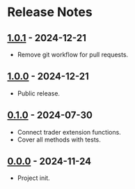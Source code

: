 # Release Notes

## [1.0.1](https://github.com/timirey/trader-php/compare/1.0.0..1.0.1) - 2024-12-21

- Remove git workflow for pull requests.

## [1.0.0](https://github.com/timirey/trader-php/compare/0.1.0..1.0.0) - 2024-12-21

- Public release.

## [0.1.0](https://github.com/timirey/trader-php/compare/0.0.0..0.1.0) - 2024-07-30

- Connect trader extension functions.
- Cover all methods with tests.

## [0.0.0](https://github.com/timirey/trader-php/commits/0.0.0) - 2024-11-24

- Project init.
